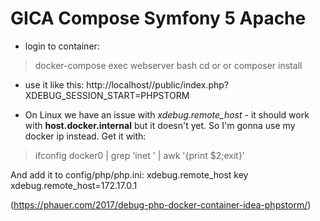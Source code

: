 # GICA Compose Symfony 5 Apache

- login to container:  
>docker-compose exec webserver bash
>cd <full> or <api> or <other>
>composer install

- use it like this: 
http://localhost/<full>/public/index.php?XDEBUG_SESSION_START=PHPSTORM

- On Linux we have an issue with *xdebug.remote_host* - it should work with **host.docker.internal** but it doesn't yet.
So I'm gonna use my docker ip instead. Get it with:

> ifconfig docker0 | grep 'inet ' | awk '{print $2;exit}'

And add it to config/php/php.ini: xdebug.remote_host key
xdebug.remote_host=172.17.0.1

(https://phauer.com/2017/debug-php-docker-container-idea-phpstorm/)
